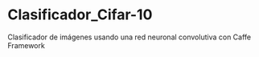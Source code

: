 # Clasificador_Cifar-10
Clasificador de imágenes usando una red neuronal convolutiva con  Caffe Framework

